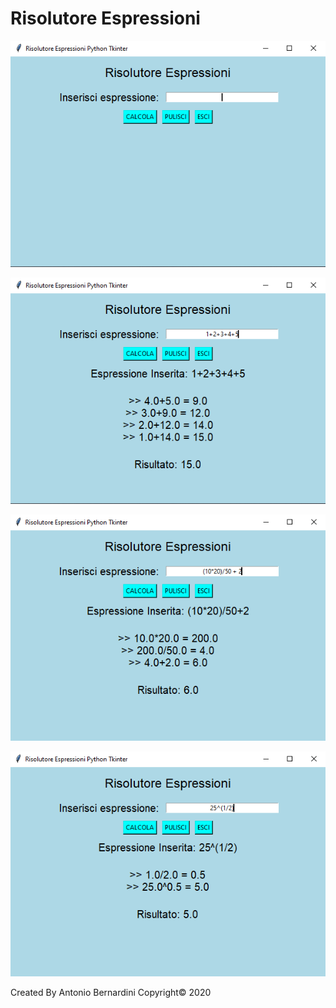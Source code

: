 # Risolutore Espressioni


![](images/1.png)

![](images/2.png)

![](images/3.png)

![](images/4.png)



Created By Antonio Bernardini Copyright© 2020
